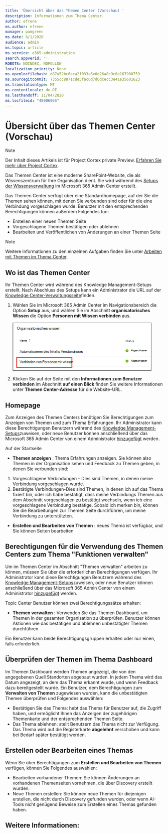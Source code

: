```yaml
---
title: 'Übersicht über das Themen Center (Vorschau) '
description: Informationen zum Thema Center.
author: efrene
ms.author: efrene
manager: pamgreen
ms.date: 8/1/2020
audience: admin
ms.topic: article
ms.service: o365-administration
search.appverid: ''
ROBOTS: NOINDEX, NOFOLLOW
localization_priority: None
ms.openlocfilehash: d87a52bc6aca2f033a6e0d26a8c9c0e167908759
ms.sourcegitcommit: 7355cc8871cde5fac6d7d6dcecc3e41e35601623
ms.translationtype: MT
ms.contentlocale: de-DE
ms.lasthandoff: 11/04/2020
ms.locfileid: "48906965"
---
```

# <a name="topic-center-overview-preview"></a>Übersicht über das Themen Center (Vorschau)

> [!Note] 
> Der Inhalt dieses Artikels ist für Project Cortex private Preview. [Erfahren Sie mehr über Project Cortex](https://aka.ms/projectcortex).

Das Themen Center ist eine moderne SharePoint-Website, die als Wissenszentrum für Ihre Organisation dient. Sie wird während des [Setups der Wissensverwaltung](set-up-knowledge-network.md) im Microsoft 365 Admin Center erstellt.

Das Themen Center verfügt über eine Standardhomepage, auf der Sie die Themen sehen können, mit denen Sie verbunden sind oder für die eine Verbindung vorgeschlagen wurde. Benutzer mit den entsprechenden Berechtigungen können außerdem Folgendes tun:

- Erstellen einer neuen Themen Seite
- Vorgeschlagene Themen bestätigen oder ablehnen
- Bearbeiten und Veröffentlichen von Änderungen an einer Themen Seite

> [!Note] 
> Weitere Informationen zu den einzelnen Aufgaben finden Sie unter [Arbeiten mit Themen im Thema Center](work-with-topics.md).

## <a name="where-is-the-topic-center"></a>Wo ist das Themen Center

Ihr Themen Center wird während des Knowledge Management-Setups erstellt. Nach Abschluss des Setups kann ein Administrator die URL auf der [Knowledge Center-Verwaltungsseite](manage-knowledge-network.md)finden.

1. Wählen Sie im Microsoft 365 Admin Center im Navigationsbereich die Option **Setup** aus, und wählen Sie im Abschnitt **organisatorisches Wissen** die Option **Personen mit Wissen verbinden** aus.

   ![Verbinden von Personen mit wissen](../media/content-understanding/manage-connect-people-to-knowledge.png) </br>

2. Klicken Sie auf der Seite mit den **Informationen zum Benutzer verbinden** im Abschnitt **auf einen Blick** finden Sie weitere Informationen unter **Themen Center-Adresse** für die Website-URL.

## <a name="home-page"></a>Homepage

Zum Anzeigen des Themen Centers benötigen Sie Berechtigungen zum Anzeigen von Themen und zum Thema Erfahrungen. Ihr Administrator kann diese Berechtigungen Benutzern während des [Knowledge Management-Setups](set-up-knowledge-network.md)zuweisen, oder neue Benutzer können anschließend über das Microsoft 365 Admin Center von einem Administrator [hinzugefügt](give-user-permissions-to-the-topic-center.md) werden.

Auf der Startseite 
- **Themen anzeigen** : Thema Erfahrungen anzeigen. Sie können also Themen in der Organisation sehen und Feedback zu Themen geben, in denen Sie verbunden sind:
1. Vorgeschlagene Verbindungen – Dies sind Themen, in denen meine Verbindung vorgeschlagen wurde.
2. Bestätigte Verbindungen-Dies sind Themen, in denen ich auf das Thema fixiert bin, oder ich habe bestätigt, dass meine Verbindungs Themen aus dem Abschnitt vorgeschlagen zu bestätigt wechseln, wenn ich eine vorgeschlagene Verbindung bestätige.
Sobald ich merken bin, können Sie die Bearbeitungen zur Themen Seite durchführen, um meine Verbindung zu unterstützten.

- **Erstellen und Bearbeiten von Themen** : neues Thema ist verfügbar, und Sie können Seiten bearbeiten


## <a name="permissions-to-use-the-manage-topics-capability-topic-center"></a>Berechtigungen für die Verwendung des Themen Centers zum Thema "Funktionen verwalten"

Um im Themen Center im Abschnitt "Themen verwalten" arbeiten zu können, müssen Sie über die erforderlichen Berechtigungen verfügen. Ihr Administrator kann diese Berechtigungen Benutzern während des [Knowledge Management-Setups](set-up-knowledge-network.md)zuweisen, oder neue Benutzer können anschließend über das Microsoft 365 Admin Center von einem Administrator [hinzugefügt](give-user-permissions-to-the-topic-center.md) werden.

Topic Center Benutzer können zwei Berechtigungssätze erhalten:

- **Themen verwalten** : Verwenden Sie das Themen Dashboard, um Themen in der gesamten Organisation zu überprüfen. Benutzer können Aktionen wie das bestätigen und ablehnen unbestätigter Themen durchführen.

Ein Benutzer kann beide Berechtigungsgruppen erhalten oder nur einen, falls erforderlich. 

## <a name="reviewing-topics-in-the-topic-dashboard"></a>Überprüfen der Themen im Thema Dashboard

Im Themen Dashboard werden Themen angezeigt, die von den angegebenen Quell Standorten abgebaut wurden. In jedem Thema wird das Datum angezeigt, an dem das Thema erkannt wurde, und wenn Feedback dazu bereitgestellt wurde. Ein Benutzer, dem Berechtigungen zum **Verwalten von Themen** zugewiesen wurden, kann die unbestätigten Themen überprüfen und Folgendes auswählen:
- Bestätigen Sie das Thema: hebt das Thema für Benutzer auf, die Zugriff haben, und ermöglicht Ihnen das Anzeigen der zugehörigen Themenkarte und der entsprechenden Themen Seite.
- Das Thema ablehnen: stellt Benutzern das Thema nicht zur Verfügung. Das Thema wird auf die Registerkarte **abgelehnt** verschoben und kann bei Bedarf später bestätigt werden.

## <a name="create-or-edit-a-topic"></a>Erstellen oder Bearbeiten eines Themas

Wenn Sie über Berechtigungen zum **Erstellen und Bearbeiten von Themen** verfügen, können Sie Folgendes auswählen:

- Bearbeiten vorhandener Themen: Sie können Änderungen an vorhandenen Themenseiten vornehmen, die über Discovery erstellt wurden.
- Neue Themen erstellen: Sie können neue Themen für diejenigen erstellen, die nicht durch Discovery gefunden wurden, oder wenn AI-Tools nicht genügend Beweise zum Erstellen eines Themas gefunden haben.






## <a name="see-also"></a>Weitere Informationen:



  






